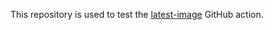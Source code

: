 This repository is used to test the [latest-image][latest-image] GitHub action.

[latest-image]: https://github.com/silverlyra/latest-image-action
